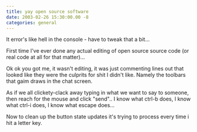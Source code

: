 ```yaml
---
title: yay open source software
date: 2003-02-26 15:30:00.00 -8
categories: general
---
```


It error's like hell in the console - have to tweak that a bit…

First time I've ever done any actual editing of open source source code (or real code at all for that matter)...

Ok ok you got me, it wasn't editing, it was just commenting lines out that looked like they were the culprits for shit I didn't like. Namely the toolbars that gaim draws in the chat screen.

As if we all clickety-clack away typing in what we want to say to someone, then reach for the mouse and click "send".. I know what ctrl-b does, I know what ctrl-i does, I know what escape does…

Now to clean up the button state updates it's trying to process every time i hit a letter key.

